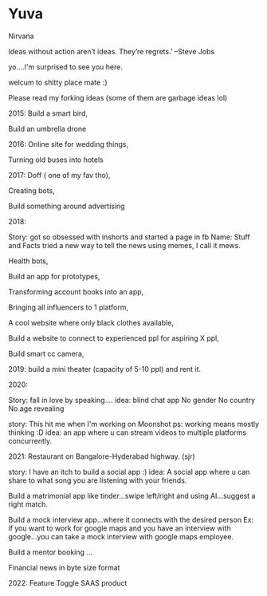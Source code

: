 # Yuva
Nirvana

Ideas without action aren’t ideas. They’re regrets.’
 –Steve Jobs

yo....I'm surprised to see you here.

welcum to shitty place mate :}

Please read my forking  ideas (some of them are garbage ideas lol)

2015:
Build a smart bird,

Build an umbrella drone

2016: 
Online site for wedding things,

Turning old buses into hotels 

2017:
Doff ( one of my fav tho),

Creating bots, 

Build something around advertising 

2018:

Story: got so obsessed with inshorts and started a page in fb
Name: Stuff and Facts
tried a new way to tell the news using memes,
I call it mews.

Health bots,

Build an app for prototypes,

Transforming account books into an app, 

Bringing all influencers to 1 platform, 

A cool website where only black clothes available, 

Build  a website to connect to experienced ppl for aspiring X ppl, 

Build smart cc camera,

2019: build a mini theater (capacity of 5-10 ppl) and rent it.

2020: 

Story: fall in love by speaking....
idea: blind chat app 
No gender 
No country 
No age revealing

story: This hit me when I'm working on Moonshot
ps: working means mostly thinking :D
idea: an app where u can stream videos to multiple platforms concurrently.

2021:
Restaurant on Bangalore-Hyderabad highway. (sjr)

story: I have an itch to build a social app :)
idea: A social app where u can share to what song you are listening with your friends.

Build a matrimonial app like tinder...swipe left/right and using AI...suggest a right match.

Build a mock interview app...where it connects with the desired person 
Ex: if you want to work for google maps and you have an interview with google...you can take a mock interview with google maps employee.

Build a mentor booking ...

Financial news in byte size format 

2022:
Feature Toggle SAAS product